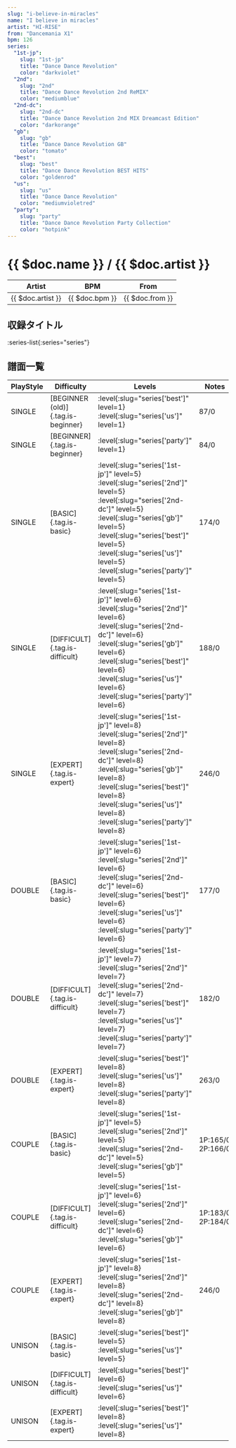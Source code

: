 ```yaml
---
slug: "i-believe-in-miracles"
name: "I believe in miracles"
artist: "HI-RISE"
from: "Dancemania X1"
bpm: 126
series:
  "1st-jp":
    slug: "1st-jp"
    title: "Dance Dance Revolution"
    color: "darkviolet"
  "2nd":
    slug: "2nd"
    title: "Dance Dance Revolution 2nd ReMIX"
    color: "mediumblue"
  "2nd-dc":
    slug: "2nd-dc"
    title: "Dance Dance Revolution 2nd MIX Dreamcast Edition"
    color: "darkorange"
  "gb":
    slug: "gb"
    title: "Dance Dance Revolution GB"
    color: "tomato"
  "best":
    slug: "best"
    title: "Dance Dance Revolution BEST HITS"
    color: "goldenrod"
  "us":
    slug: "us"
    title: "Dance Dance Revolution"
    color: "mediumvioletred"
  "party":
    slug: "party"
    title: "Dance Dance Revolution Party Collection"
    color: "hotpink"
---
```


# {{ $doc.name }} / {{ $doc.artist }}

|Artist|BPM|From|
|------|---|----|
|{{ $doc.artist }}|{{ $doc.bpm }}|{{ $doc.from }}|

## 収録タイトル

:series-list{:series="series"}

## 譜面一覧

|PlayStyle|Difficulty|Levels|Notes|Movie|
|---------|----------|------|-----|-----|
|SINGLE|[BEGINNER (old)]{.tag.is-beginner}|:level{:slug="series['best']" level=1} :level{:slug="series['us']" level=1}|87/0||
|SINGLE|[BEGINNER]{.tag.is-beginner}|:level{:slug="series['party']" level=1}|84/0||
|SINGLE|[BASIC]{.tag.is-basic}|:level{:slug="series['1st-jp']" level=5} :level{:slug="series['2nd']" level=5} :level{:slug="series['2nd-dc']" level=5} :level{:slug="series['gb']" level=5} :level{:slug="series['best']" level=5} :level{:slug="series['us']" level=5} :level{:slug="series['party']" level=5}|174/0||
|SINGLE|[DIFFICULT]{.tag.is-difficult}|:level{:slug="series['1st-jp']" level=6} :level{:slug="series['2nd']" level=6} :level{:slug="series['2nd-dc']" level=6} :level{:slug="series['gb']" level=6} :level{:slug="series['best']" level=6} :level{:slug="series['us']" level=6} :level{:slug="series['party']" level=6}|188/0||
|SINGLE|[EXPERT]{.tag.is-expert}|:level{:slug="series['1st-jp']" level=8} :level{:slug="series['2nd']" level=8} :level{:slug="series['2nd-dc']" level=8} :level{:slug="series['gb']" level=8} :level{:slug="series['best']" level=8} :level{:slug="series['us']" level=8} :level{:slug="series['party']" level=8}|246/0||
|DOUBLE|[BASIC]{.tag.is-basic}|:level{:slug="series['1st-jp']" level=6} :level{:slug="series['2nd']" level=6} :level{:slug="series['2nd-dc']" level=6} :level{:slug="series['best']" level=6} :level{:slug="series['us']" level=6} :level{:slug="series['party']" level=6}|177/0||
|DOUBLE|[DIFFICULT]{.tag.is-difficult}|:level{:slug="series['1st-jp']" level=7} :level{:slug="series['2nd']" level=7} :level{:slug="series['2nd-dc']" level=7} :level{:slug="series['best']" level=7} :level{:slug="series['us']" level=7} :level{:slug="series['party']" level=7}|182/0||
|DOUBLE|[EXPERT]{.tag.is-expert}|:level{:slug="series['best']" level=8} :level{:slug="series['us']" level=8} :level{:slug="series['party']" level=8}|263/0||
|COUPLE|[BASIC]{.tag.is-basic}|:level{:slug="series['1st-jp']" level=5} :level{:slug="series['2nd']" level=5} :level{:slug="series['2nd-dc']" level=5} :level{:slug="series['gb']" level=5}|1P:165/0 2P:166/0|
|COUPLE|[DIFFICULT]{.tag.is-difficult}|:level{:slug="series['1st-jp']" level=6} :level{:slug="series['2nd']" level=6} :level{:slug="series['2nd-dc']" level=6} :level{:slug="series['gb']" level=6}|1P:183/0 2P:184/0|
|COUPLE|[EXPERT]{.tag.is-expert}|:level{:slug="series['1st-jp']" level=8} :level{:slug="series['2nd']" level=8} :level{:slug="series['2nd-dc']" level=8} :level{:slug="series['gb']" level=8}|246/0||
|UNISON|[BASIC]{.tag.is-basic}|:level{:slug="series['best']" level=5} :level{:slug="series['us']" level=5}|||
|UNISON|[DIFFICULT]{.tag.is-difficult}|:level{:slug="series['best']" level=6} :level{:slug="series['us']" level=6}|||
|UNISON|[EXPERT]{.tag.is-expert}|:level{:slug="series['best']" level=8} :level{:slug="series['us']" level=8}|||
